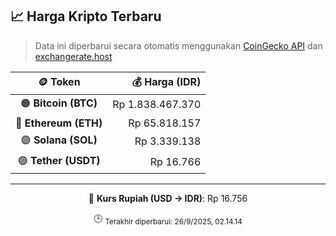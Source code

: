 

<!-- HARGA_KRIPTO -->
## 📈 Harga Kripto Terbaru

> Data ini diperbarui secara otomatis menggunakan [CoinGecko API](https://www.coingecko.com/) dan [exchangerate.host](https://exchangerate.host/)

<div align="center">

| 🪙 Token | 💰 Harga (IDR) |
|:------:|---------------:|
| 🟠 **Bitcoin (BTC)**   | Rp 1.838.467.370 |
| 🔵 **Ethereum (ETH)**  | Rp 65.818.157 |
| 🟣 **Solana (SOL)**    | Rp 3.339.138 |
| 🟢 **Tether (USDT)**   | Rp 16.766 |

---

💱 **Kurs Rupiah (USD → IDR)**: Rp 16.756

🕒 <sub>Terakhir diperbarui: 26/9/2025, 02.14.14</sub>

</div>
<!-- /HARGA_KRIPTO -->